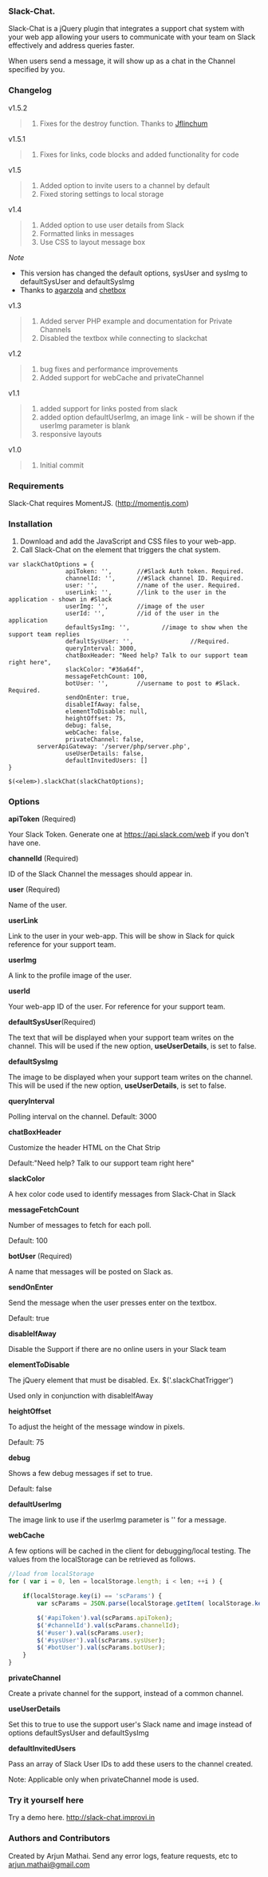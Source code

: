 ### Slack-Chat.
Slack-Chat is a jQuery plugin that integrates a support chat system with your web app allowing your users to communicate with your team on Slack effectively and address queries faster.

When users send a message, it will show up as a chat in the Channel specified by you.

### Changelog

v1.5.2
> 1. Fixes for the destroy function. Thanks to [Jflinchum](https://github.com/Jflinchum)

v1.5.1
> 1. Fixes for links, code blocks and added functionality for code

v1.5
> 1. Added option to invite users to a channel by default
> 2. Fixed storing settings to local storage

v1.4
> 1. Added option to use user details from Slack
> 2. Formatted links in messages
> 3. Use CSS to layout message box

*Note*
- This version has changed the default options, sysUser and sysImg to defaultSysUser and defaultSysImg
- Thanks to [agarzola](https://github.com/agarzola) and [chetbox](https://github.com/chetbox)

v1.3
> 1. Added server PHP example and documentation for Private Channels
> 2. Disabled the textbox while connecting to slackchat

v1.2
> 1. bug fixes and performance improvements
> 2. Added support for webCache and privateChannel

v1.1
> 1. added support for links posted from slack
> 2. added option defaultUserImg, an image link - will be shown if the userImg parameter is blank
> 3. responsive layouts

v1.0
> 1. Initial commit

### Requirements
Slack-Chat requires MomentJS. (http://momentjs.com)

### Installation
1. Download and add the JavaScript and CSS files to your web-app.
2. Call Slack-Chat on the element that triggers the chat system.
````
var slackChatOptions = {
                apiToken: '',       //#Slack Auth token. Required. 
                channelId: '',      //#Slack channel ID. Required.
                user: '',           //name of the user. Required.
                userLink: '',       //link to the user in the application - shown in #Slack
                userImg: '',        //image of the user
                userId: '',         //id of the user in the application
                defaultSysImg: '',         //image to show when the support team replies
                defaultSysUser: '',                //Required.   
                queryInterval: 3000,
                chatBoxHeader: "Need help? Talk to our support team right here",
                slackColor: "#36a64f",
                messageFetchCount: 100,
                botUser: '',        //username to post to #Slack. Required.
                sendOnEnter: true,
                disableIfAway: false,
                elementToDisable: null,
                heightOffset: 75,
                debug: false,
                webCache: false,
                privateChannel: false,
		serverApiGateway: '/server/php/server.php',
                useUserDetails: false,
                defaultInvitedUsers: []
}

$(<elem>).slackChat(slackChatOptions);
````
### Options

**apiToken** (Required)

Your Slack Token. Generate one at https://api.slack.com/web if you don't have one.

**channelId** (Required)

ID of the Slack Channel the messages should appear in.

**user** (Required)

Name of the user.

**userLink**

Link to the user in your web-app. This will be show in Slack for quick reference for your support team.

**userImg**

A link to the profile image of the user.

**userId**

Your web-app ID of the user. For reference for your support team.

**defaultSysUser**(Required)

The text that will be displayed when your support team writes on the channel. This will be used if the new option, <b>useUserDetails</b>, is set to false.

**defaultSysImg**

The image to be displayed when your support team writes on the channel. This will be used if the new option, <b>useUserDetails</b>, is set to false.

**queryInterval**

Polling interval on the channel. Default: 3000

**chatBoxHeader**

Customize the header HTML on the Chat Strip

Default:"Need help? Talk to our support team right here"

**slackColor**

A hex color code used to identify messages from Slack-Chat in Slack

**messageFetchCount**

Number of messages to fetch for each poll.

Default: 100

**botUser** (Required)

A name that messages will be posted on Slack as.

**sendOnEnter**

Send the message when the user presses enter on the textbox.

Default: true

**disableIfAway**

Disable the Support if there are no online users in your Slack team

**elementToDisable**

The jQuery element that must be disabled. Ex. $('.slackChatTrigger')

Used only in conjunction with disableIfAway

**heightOffset**

To adjust the height of the message window in pixels.

Default: 75

**debug**

Shows a few debug messages if set to true.

Default: false

**defaultUserImg**

The image link to use if the userImg parameter is '' for a message.

**webCache**

A few options will be cached in the client for debugging/local testing. The values from the localStorage can be retrieved as follows.


```javascript
//load from localStorage
for ( var i = 0, len = localStorage.length; i < len; ++i ) {

	if(localStorage.key(i) == 'scParams') {
		var scParams = JSON.parse(localStorage.getItem( localStorage.key( i ) ));

		$('#apiToken').val(scParams.apiToken);
		$('#channelId').val(scParams.channelId);
		$('#user').val(scParams.user);
		$('#sysUser').val(scParams.sysUser);
		$('#botUser').val(scParams.botUser);
	}
}
```

**privateChannel**

Create a private channel for the support, instead of a common channel.

**useUserDetails**

Set this to true to use the support user's Slack name and image instead of options defaultSysUser and defaultSysImg

**defaultInvitedUsers**

Pass an array of Slack User IDs to add these users to the channel created.

Note: Applicable only when privateChannel mode is used.

### Try it yourself here
Try a demo here. http://slack-chat.improvi.in

### Authors and Contributors
Created by Arjun Mathai. Send any error logs, feature requests, etc to arjun.mathai@gmail.com